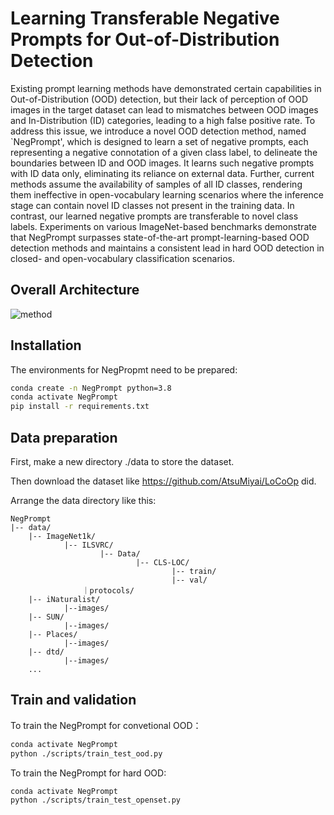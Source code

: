 # Learning Transferable Negative Prompts for Out-of-Distribution Detection

Existing prompt learning methods have demonstrated certain capabilities in Out-of-Distribution (OOD) detection, but their lack of perception of OOD images in the target dataset can lead to mismatches between OOD images and In-Distribution (ID) categories, leading to a high false positive rate. To address this issue, we introduce a novel OOD detection method, named `NegPrompt', which is designed to learn a set of negative prompts, each representing a negative connotation of a given class label, to delineate the boundaries between ID and OOD images. It learns such negative prompts with ID data only, eliminating its reliance on external data. Further, current methods assume the availability of samples of all ID classes, rendering them ineffective in open-vocabulary learning scenarios where the inference stage can contain novel ID classes not present in the training data. In contrast, our learned negative prompts are transferable to novel class labels. Experiments on various ImageNet-based  benchmarks demonstrate that NegPrompt surpasses state-of-the-art prompt-learning-based OOD detection methods and maintains a consistent lead in hard OOD detection in closed- and open-vocabulary classification scenarios.

## Overall Architecture

![method](/Users/litianqi/Downloads/NegPrompt/Figures/method.png)

## Installation

The environments for NegPropmt need to be prepared:

```bash
conda create -n NegPrompt python=3.8
conda activate NegPrompt
pip install -r requirements.txt
```



## Data preparation

First, make a new directory ./data to store the dataset.

Then download the dataset like https://github.com/AtsuMiyai/LoCoOp did.

Arrange the data directory like this:

```
NegPrompt
|-- data/
    |-- ImageNet1k/
    		|-- ILSVRC/
    				|-- Data/
    						|-- CLS-LOC/
    								|-- train/
    								|-- val/
				｜protocols/
    |-- iNaturalist/
    		|--images/
    |-- SUN/
    		|--images/
    |-- Places/
    		|--images/
    |-- dtd/
    		|--images/
    ...
```



## Train and validation

To train the NegPrompt for convetional OOD：

```bash
conda activate NegPrompt
python ./scripts/train_test_ood.py
```

To train the NegPrompt for hard OOD:

```bash
conda activate NegPrompt
python ./scripts/train_test_openset.py
```

